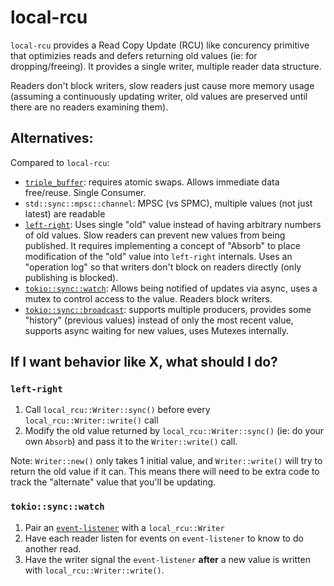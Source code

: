 # local-rcu

`local-rcu` provides a Read Copy Update (RCU) like concurency primitive that
optimizies reads and defers returning old values (ie: for dropping/freeing). It
provides a single writer, multiple reader data structure.

Readers don't block writers, slow readers just cause more memory usage (assuming
a continuously updating writer, old values are preserved until there are no
readers examining them).

## Alternatives:

Compared to `local-rcu`:

- [`triple_buffer`](https://crates.io/crates/triple_buffer): requires atomic
  swaps. Allows immediate data free/reuse. Single Consumer.
- `std::sync::mpsc::channel`: MPSC (vs SPMC), multiple values (not just latest) are readable
- [`left-right`](https://crates.io/crates/left-right): Uses single "old" value
  instead of having arbitrary numbers of old values. Slow readers can prevent
  new values from being published. It requires implementing a concept of
  "Absorb" to place modification of the "old" value into `left-right`
  internals. Uses an "operation log" so that writers don't block on readers
  directly (only publishing is blocked).
- [`tokio::sync::watch`](https://docs.rs/tokio/latest/tokio/sync/watch/index.html):
  Allows being notified of updates via async, uses a mutex to control access to
  the value. Readers block writers.
- [`tokio::sync::broadcast`](https://docs.rs/tokio/latest/tokio/sync/broadcast/index.html):
  supports multiple producers, provides some "history" (previous values) instead
  of only the most recent value, supports async waiting for new values, uses
  Mutexes internally.

## If I want behavior like X, what should I do?

### `left-right`

1. Call `local_rcu::Writer::sync()` before every `local_rcu::Writer::write()` call
2. Modify the old value returned by `local_rcu::Writer::sync()` (ie: do your own
   `Absorb`) and pass it to the `Writer::write()` call.

Note: `Writer::new()` only takes 1 initial value, and `Writer::write()` will try
to return the old value if it can. This means there will need to be extra code
to track the "alternate" value that you'll be updating.

### `tokio::sync::watch`

1. Pair an [`event-listener`](https://crates.io/crates/event-listener) with a `local_rcu::Writer`
2. Have each reader listen for events on `event-listener` to know to do another read.
3. Have the writer signal the `event-listener` **after** a new value is written with `local_rcu::Writer::write()`.
